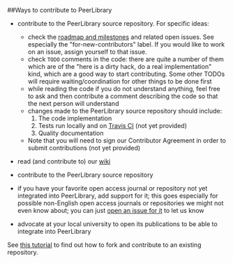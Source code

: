 ##Ways to contribute to PeerLibrary

* contribute to the PeerLibrary source repository. For specific ideas:
    * check the [roadmap and milestones](https://github.com/peerlibrary/peerlibrary/issues/milestones) and related open issues. See especially the "for-new-contributors" label. If you would like to work on an issue, assign yourself to that issue.
    * check `TODO` comments in the code: there are quite a number of them which are of the "here is a dirty hack, do a real implementation" kind, which are a good way to start contributing. Some other TODOs will require waiting/coordination for other things to be done first
    * while reading the code if you do not understand anything, feel free to ask and then contribute a comment describing the code so that the next person will understand
    * changes made to the PeerLibrary source repository should include:
        1. The code implementation
        2. Tests run locally and on [Travis CI](https://travis-ci.org/) (not yet provided)
        3. Quality documentation
    * Note that you will need to sign our Contributor Agreement in order to submit contributions (not yet provided)

* read (and contribute to) our [wiki](https://github.com/peerlibrary/peerlibrary/wiki)
* contribute to the PeerLibrary source repository
* if you have your favorite open access journal or repository not yet integrated into PeerLibrary, add support for it; this goes especially for possible non-English open access journals or repositories we might not even know about; you can just [open an issue for it](https://github.com/peerlibrary/peerlibrary/issues/new) to let us know
* advocate at your local university to open its publications to be able to integrate into PeerLibrary


See [this tutorial](https://help.github.com/articles/fork-a-repo) to find out how to fork and contribute to an existing repository.